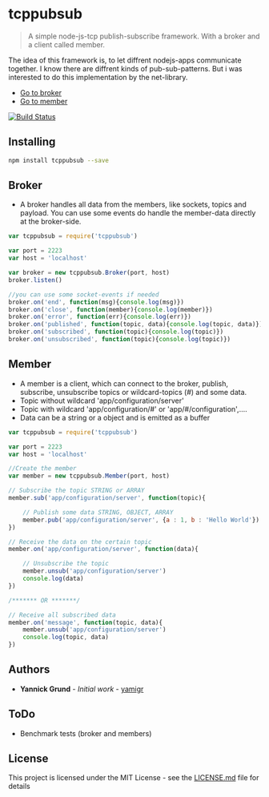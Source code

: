 # tcppubsub

> A simple node-js-tcp publish-subscribe framework. With a broker and a client called member.

The idea of this framework is, to let diffrent nodejs-apps communicate together. I know there are diffrent kinds of pub-sub-patterns. But i was interested to do this implementation by the net-library.

* [Go to broker](#broker)
* [Go to member](#member)


[![Build Status](https://travis-ci.org/yamigr/tcppubsub.svg?branch=master)](https://travis-ci.org/yamigr/tcppubsub)

## Installing
```sh
npm install tcppubsub --save
```

<a name="broker"></a>

## Broker

* A broker handles all data from the members, like sockets, topics and payload. You can use some events do handle the member-data directly at the broker-side.

```js
var tcppubsub = require('tcppubsub')

var port = 2223
var host = 'localhost'

var broker = new tcppubsub.Broker(port, host)
broker.listen() 

//you can use some socket-events if needed
broker.on('end', function(msg){console.log(msg)})
broker.on('close', function(member){console.log(member)})
broker.on('error', function(err){console.log(err)})
broker.on('published', function(topic, data){console.log(topic, data)})
broker.on('subscribed', function(topic){console.log(topic)})
broker.on('unsubscribed', function(topic){console.log(topic)})
```

<a name="member"></a>

## Member

* A member is a client, which can connect to the broker, publish, subscribe, unsubscribe topics or wildcard-topics (#) and some data.
* Topic without wildcard 'app/configuration/server' 
* Topic with wildcard 'app/configuration/#' or 'app/#/configuration',....
* Data can be a string or a object and is emitted as a buffer

```js
var tcppubsub = require('tcppubsub')

var port = 2223
var host = 'localhost'

//Create the member
var member = new tcppubsub.Member(port, host)

// Subscribe the topic STRING or ARRAY
member.sub('app/configuration/server', function(topic){

    // Publish some data STRING, OBJECT, ARRAY
    member.pub('app/configuration/server', {a : 1, b : 'Hello World'})
})

// Receive the data on the certain topic
member.on('app/configuration/server', function(data){

    // Unsubscribe the topic
    member.unsub('app/configuration/server')
    console.log(data)
})

/******* OR *******/

// Receive all subscribed data
member.on('message', function(topic, data){
    member.unsub('app/configuration/server')
    console.log(topic, data)
})

```

## Authors

* **Yannick Grund** - *Initial work* - [yamigr](https://github.com/yamigr)

## ToDo

* Benchmark tests (broker and members)

## License

This project is licensed under the MIT License - see the [LICENSE.md](lib/LICENSE.md) file for details

